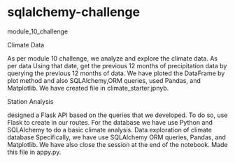 # sqlalchemy-challenge
 module_10_challenge

Climate Data

As per module 10 challenge, we analyze and explore the climate data.
As per data Using that date, get the previous 12 months of precipitation data by querying the previous 12 months of data.
We have ploted the DataFrame by plot method and also SQLAlchemy,ORM queries, used Pandas, and Matplotlib.
We have created file in climate_starter.jpnyb.

Station Analysis

designed a Flask API based on the queries that we developed. To do so, use Flask to create in our routes.
For the database we have use Python and SQLAlchemy to do a basic climate analysis.
Data exploration of  climate database Specifically, we have use SQLAlchemy ORM queries, Pandas, and Matplotlib.
We have also close the session at the end of the notebook.
Made this file in appy.py.